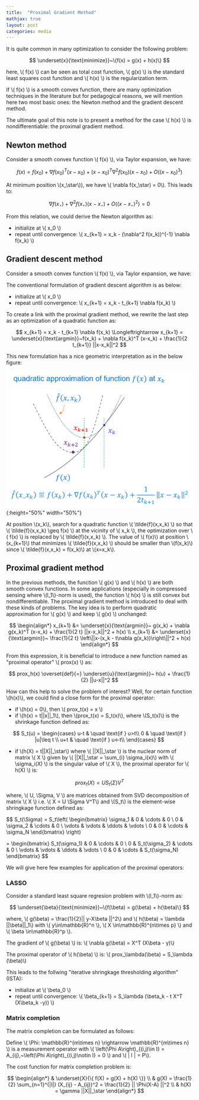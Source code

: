 ```yaml
---
title:  "Proximal Gradient Method"
mathjax: true
layout: post
categories: media
---
```


It is quite common in many optimization to consider the following problem:

$$
\underset{x}{\text{minimize}}~\{f(x) = g(x) + h(x)\}
$$

here, \\( f(x) \\) can be seen as total cost function, \\( g(x) \\) is the standard least squares cost function and \\( h(x) \\) is the regularization term.

If \\( f(x) \\) is a smooth convex function, there are many optimization techniques in the literature but for pedagogical reasons, we will mention here two most basic ones: the Newton method and the gradient descent method.

The ultimate goal of this note is to present a method for the case \\( h(x) \\) is nondifferentiable: the proximal gradient method.

## Newton method

Consider a smooth convex function \\( f(x) \\), via Taylor expansion, we have:

$$
f(x) = f(x_0) + \nabla f(x_0)^T (x-x_0) + (x-x_0)^T\nabla^2 f(x_0) (x-x_0) +O((x-x_0)^3)
$$

At minimum position \\(x\_\star\\)), we have \\( \nabla f(x\_\star) = 0\\). This leads to:

$$
\nabla f(x_\star) + \nabla^2 f(x_\star) (x-x_\star) +O((x-x_\star)^2) = 0
$$

From this relation, we could derive the Newton algorithm as:

- initialize at \\( x_0 \\)
- repeat until convergence: \\( x_{k+1} = x_k - (\nabla^2 f(x_k))^{-1} \nabla f(x_k) \\)

## Gradient descent method

Consider a smooth convex function \\( f(x) \\), via Taylor expansion, we have:

The conventional formulation of gradient descent algorithm is as below:

- initialize at \\( x_0 \\)
- repeat until convergence: \\( x_{k+1} = x_k - t_{k+1} \nabla f(x_k) \\)

To create a link with the proximal gradient method, we rewrite the last step as an optimization of a quadratic function as:

$$
x_{k+1} = x_k - t_{k+1} \nabla f(x_k) \Longleftrightarrow x_{k+1} = \underset{x}{\text{argmin}}~f(x_k) + \nabla f(x_k)^T (x-x_k) + \frac{1}{2 t_{k+1}} ||x-x_k||^2
$$

This new formulation has a nice geometric interpretation as in the below figure: 

![quadratic approximation](/images/quadratic_approximation.PNG){:height="50%" width="50%"}

At position \\(x_k\\), search for a quadratic function \\( \tilde{f}(x,x_k) \\) so that \\( \tilde{f}(x,x_k) \geq f(x) \\) at the vicinity of \\( x_k \\), the optimization over \\( f(x) \\) is replaced by \\( \tilde{f}(x,x_k) \\). The value of \\( f(x)\\) at position \\(x_{k+1}\\) that minimizes \\( \tilde{f}(x,x_k) \\) should be smaller than \\(f(x_k)\\) since \\( \tilde{f}(x,x_k) = f(x_k)\\) at \\(x=x_k\\).

## Proximal gradient method

In the previous methods, the function \\( g(x) \\) and \\( h(x) \\) are both smooth convex functions. In some applications (especially in compressed sensing where \\(l_1\\)-norm is used), the function \\( h(x) \\) is still convex but nondifferentiable. The proximal gradient method is introduced to deal with these kinds of problems. The key idea is to perform quadratic approximation for \\( g(x) \\) and keep \\( g(x) \\) unchanged:

$$
\begin{align*}
x_{k+1} &= \underset{x}{\text{argmin}}~ g(x_k) + \nabla g(x_k)^T (x-x_k) + \frac{1}{2 t} ||x-x_k||^2 + h(x) \\
x_{k+1} &= \underset{x}{\text{argmin}}~ \frac{1}{2 t} \left\||x-(x_k - t\nabla g(x_k))\right\||^2 + h(x)
\end{align*}
$$

From this expression, it is beneficial to introduce a new function named as "proximal operator" \\( prox(x) \\) as:

$$
prox_h(x) \overset{def}{=} \underset{u}{\text{argmin}}~ h(u) + \frac{1}{2} ||u-x||^2
$$

How can this help to solve the problem of interest? Well, for certain function \\(h(x)\\), we could find a close form for the proximal operator:
- if \\(h(x) = 0\\), then \\( prox_t(x) = x \\)
- if \\(h(x) = t\|\|x\|\|\_1\\), then \\(prox_t(x) = S_t(x)\\), where \\(S_t(x)\\) is the shrinkage function defined as:

$$
S_t(u) =
  \begin{cases}
    u-t       & \quad \text{if } u>t\\
    0         & \quad \text{if } |u|\leq t \\
    u+t       & \quad \text{if } u<-t\\
  \end{cases}
$$

- if \\(h(X) = t\|\|X\|\|\_\star\\) where \\( \|\|X\|\|\_\star \\) is the nuclear norm of matrix \\( X \\) given by \\( \|\|X\|\|\_\star = \sum_{i} \sigma_i(x)\\) with \\( \sigma_i(X) \\) is the singular value of \\( X \\), the proximal operator for \\( h(X) \\) is:

$$
prox_t(X) = U S_t(\Sigma) V^T
$$

where, \\( U, \Sigma, V \\) are matrices obtained from SVD decomposition of matrix \\( X \\) i.e. \\( X = U \Sigma V^T\\) and \\(S_t\\) is the element-wise shringkage function defined as:

$$
S_t(\Sigma) = 
 S_t\left( \begin{bmatrix}
  \sigma_1 & 0 & \cdots & 0 \\
  0 & \sigma_2 & \cdots & 0 \\
  \vdots  & \vdots  & \ddots & \vdots  \\
  0 & 0 & \cdots & \sigma_N 
 \end{bmatrix} \right)
 
 = \begin{bmatrix}
  S_t(\sigma_1) & 0 & \cdots & 0 \\
  0 & S_t(\sigma_2) & \cdots & 0 \\
  \vdots  & \vdots  & \ddots & \vdots  \\
  0 & 0 & \cdots & S_t(\sigma_N) 
 \end{bmatrix}
$$

We will give here few examples for application of the proximal operators:

### LASSO

Consider a standard least square regresion problem with \\(l\_1\\)-norm as:

$$
\underset{\beta}{\text{minimize}}~\{f(\beta) = g(\beta) + h(\beta)\}
$$

where, \\( g(\beta) = \frac{1}{2}\|\| y-X\beta \|\|^2\\) and \\( h(\beta) = \lambda \|\|\beta\|\|\_1\\) with \\( y\in\mathbb{R}^n \\), \\( X \in\mathbb{R}^{n\times p} \\) and \\( \beta \in\mathbb{R}^p \\).

The gradient of \\( g(\beta) \\) is: \\( \nabla g(\beta) = X^T (X\beta - y)\\)

The proximal operator of \\( h(\beta) \\) is: \\( prox_\lambda(\beta) = S_\lambda (\beta)\\)

This leads to the follwing "iterative shringkage thresholding algorithm" (ISTA):

- initialize at \\( \beta_0 \\)
- repeat until convergence: \\( \beta_{k+1} = S_\lambda (\beta_k - t X^T (X\beta_k -y)) \\)

### Matrix completion

The matrix completion can be formulated as follows: 

Define \\( \Phi: \mathbb{R}^{m\times n} \rightarrow \mathbb{R}^{m\times n} \\) is a measurement operator with \\( \left(\Phi A\right)\_{(i,j)\in I} = A_{ij},~\left(\Phi A\right)\_{(i,j)\notin I} = 0 \\) and \\( \| I \| = P\\).

The cost function for matrix completion problem is:

$$
\begin{align*}
& \underset{X}{\{ f(X) = g(X) + h(X) \}} \\
& g(X) = \frac{1}{2} \sum_{n=1}^{|I|} (X_{ij} - A_{ij})^2 = \frac{1}{2} || \Phi(X-A) ||^2 \\
& h(X) = \gamma ||X||_\star
\end{align*}
$$
